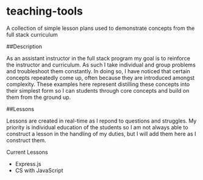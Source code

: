 # teaching-tools

A collection of simple lesson plans used to demonstrate concepts from the full stack curriculum

##Description

As an assistant instructor in the full stack program my goal is to reinforce the instructor and curriculum. As such I take individual and group problems and troubleshoot them constantly. In doing so, I have noticed that certain concepts repeatedly come up, often because they are introduced amongst complexity. These examples here represent distilling these concepts into their simplest form so I can students through core concepts and build on them from the ground up. 

##Lessons

Lessons are created in real-time as I repond to questions and struggles. My priority is individual education of the students so I am not always able to construct a lesson in the handling of my duties, but I will add them here as I construct them.

Current Lessons
- Express.js
- CS with JavaScript

